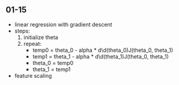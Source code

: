 ## 01-15
- linear regression with gradient descent
- steps:
    1. initialize theta
    2. repeat:
        - temp0 = theta_0 - alpha * d\d(theta_0)J(theta_0, theta_1)
        - temp1 = theta_1 - alpha * d\d(theta_1)J(theta_0, theta_1)
        - theta_0 = temp0
        - theta_1 = temp1
- feature scaling
